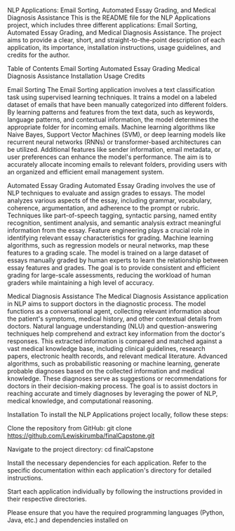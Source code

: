 NLP Applications: Email Sorting, Automated Essay Grading, and Medical Diagnosis Assistance
This is the README file for the NLP Applications project, which includes three different applications: Email Sorting, Automated Essay Grading, and Medical Diagnosis Assistance. The project aims to provide a clear, short, and straight-to-the-point description of each application, its importance, installation instructions, usage guidelines, and credits for the author.

Table of Contents
Email Sorting
Automated Essay Grading
Medical Diagnosis Assistance
Installation
Usage
Credits

Email Sorting
The Email Sorting application involves a text classification task using supervised learning techniques. It trains a model on a labeled dataset of emails that have been manually categorized into different folders. By learning patterns and features from the text data, such as keywords, language patterns, and contextual information, the model determines the appropriate folder for incoming emails. Machine learning algorithms like Naive Bayes, Support Vector Machines (SVM), or deep learning models like recurrent neural networks (RNNs) or transformer-based architectures can be utilized. Additional features like sender information, email metadata, or user preferences can enhance the model's performance. The aim is to accurately allocate incoming emails to relevant folders, providing users with an organized and efficient email management system.

Automated Essay Grading
Automated Essay Grading involves the use of NLP techniques to evaluate and assign grades to essays. The model analyzes various aspects of the essay, including grammar, vocabulary, coherence, argumentation, and adherence to the prompt or rubric. Techniques like part-of-speech tagging, syntactic parsing, named entity recognition, sentiment analysis, and semantic analysis extract meaningful information from the essay. Feature engineering plays a crucial role in identifying relevant essay characteristics for grading. Machine learning algorithms, such as regression models or neural networks, map these features to a grading scale. The model is trained on a large dataset of essays manually graded by human experts to learn the relationship between essay features and grades. The goal is to provide consistent and efficient grading for large-scale assessments, reducing the workload of human graders while maintaining a high level of accuracy.

Medical Diagnosis Assistance
The Medical Diagnosis Assistance application in NLP aims to support doctors in the diagnostic process. The model functions as a conversational agent, collecting relevant information about the patient's symptoms, medical history, and other contextual details from doctors. Natural language understanding (NLU) and question-answering techniques help comprehend and extract key information from the doctor's responses. This extracted information is compared and matched against a vast medical knowledge base, including clinical guidelines, research papers, electronic health records, and relevant medical literature. Advanced algorithms, such as probabilistic reasoning or machine learning, generate probable diagnoses based on the collected information and medical knowledge. These diagnoses serve as suggestions or recommendations for doctors in their decision-making process. The goal is to assist doctors in reaching accurate and timely diagnoses by leveraging the power of NLP, medical knowledge, and computational reasoning.

Installation
To install the NLP Applications project locally, follow these steps:

Clone the repository from GitHub:
git clone https://github.com/Lewiskirumba/finalCapstone.git

Navigate to the project directory:
cd finalCapstone

Install the necessary dependencies for each application. Refer to the specific documentation within each application's directory for detailed instructions.

Start each application individually by following the instructions provided in their respective directories.

Please ensure that you have the required programming languages (Python, Java, etc.) and dependencies installed on
